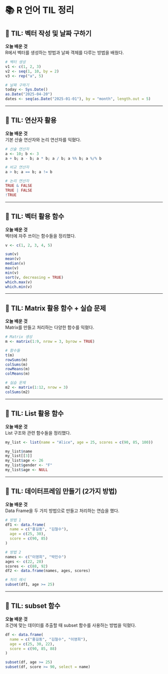 # 📚 R 언어 TIL 정리

## 📘 TIL: 벡터 작성 및 날짜 구하기

**오늘 배운 것**  
R에서 벡터를 생성하는 방법과 날짜 객체를 다루는 방법을 배웠다.

```r
# 벡터 생성
v1 <- c(1, 2, 3)
v2 <- seq(1, 10, by = 2)
v3 <- rep("a", 5)

# 날짜 구하기
today <- Sys.Date()
as.Date("2025-04-20")
dates <- seq(as.Date("2025-01-01"), by = "month", length.out = 5)
```

---

## 🧮 TIL: 연산자 활용

**오늘 배운 것**  
기본 산술 연산자와 논리 연산자를 익혔다.

```r
# 산술 연산자
a <- 10; b <- 3
a + b; a - b; a * b; a / b; a %% b; a %/% b

# 비교 연산자
a > b; a == b; a != b

# 논리 연산자
TRUE & FALSE
TRUE | FALSE
!TRUE
```

---

## 🧪 TIL: 벡터 활용 함수

**오늘 배운 것**  
벡터에 자주 쓰이는 함수들을 정리했다.

```r
v <- c(1, 2, 3, 4, 5)

sum(v)
mean(v)
median(v)
max(v)
min(v)
sort(v, decreasing = TRUE)
which.max(v)
which.min(v)
```

---

## 🧱 TIL: Matrix 활용 함수 + 실습 문제

**오늘 배운 것**  
Matrix를 만들고 처리하는 다양한 함수를 익혔다.

```r
# Matrix 생성
m <- matrix(1:9, nrow = 3, byrow = TRUE)

# 함수들
t(m)
rowSums(m)
colSums(m)
rowMeans(m)
colMeans(m)

# 실습 문제
m2 <- matrix(1:12, nrow = 3)
colSums(m2)
```

---

## 🧳 TIL: List 활용 함수

**오늘 배운 것**  
List 구조와 관련 함수들을 정리했다.

```r
my_list <- list(name = "Alice", age = 25, scores = c(90, 85, 100))

my_list$name
my_list[[3]]
my_list$age <- 26
my_list$gender <- "F"
my_list$age <- NULL
```

---

## 🧾 TIL: 데이터프레임 만들기 (2가지 방법)

**오늘 배운 것**  
Data Frame을 두 가지 방법으로 만들고 처리하는 연습을 했다.

```r
# 방법 1
df1 <- data.frame(
  name = c("홍길동", "김철수"),
  age = c(25, 30),
  score = c(90, 85)
)

# 방법 2
names <- c("이영희", "박민수")
ages <- c(22, 28)
scores <- c(88, 92)
df2 <- data.frame(names, ages, scores)

# 처리 예시
subset(df1, age >= 25)
```

---

## 🧩 TIL: subset 함수

**오늘 배운 것**  
조건에 맞는 데이터를 추출할 때 subset 함수를 사용하는 방법을 익혔다.

```r
df <- data.frame(
  name = c("홍길동", "김철수", "이영희"),
  age = c(25, 30, 22),
  score = c(90, 85, 88)
)

subset(df, age >= 25)
subset(df, score >= 90, select = name)
```